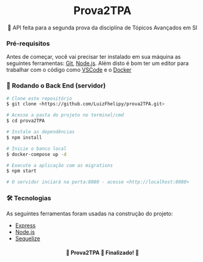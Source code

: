 <h1 align="center">
    <a>Prova2TPA</a>
</h1>
<p align="center">🚀 API feita para a segunda prova da disciplina de Tópicos Avançados em SI</p>

### Pré-requisitos

Antes de começar, você vai precisar ter instalado em sua máquina as seguintes ferramentas:
[Git](https://git-scm.com), [Node.js](https://nodejs.org/en/). 
Além disto é bom ter um editor para trabalhar com o código como [VSCode](https://code.visualstudio.com/) e o [Docker](https://www.docker.com/)

### 🎲 Rodando o Back End (servidor)

```bash
# Clone este repositório
$ git clone <https://github.com/LuizFhelipy/prova2TPA.git>

# Acesse a pasta do projeto no terminal/cmd
$ cd prova2TPA

# Instale as dependências
$ npm install

# Inicie o banco local
$ docker-compose up -d

# Execute a aplicação com as migrations
$ npm start

# O servidor inciará na porta:8080 - acesse <http://localhost:8080>
```

### 🛠 Tecnologias

As seguintes ferramentas foram usadas na construção do projeto:

- [Express](https://expressjs.com/pt-br/)
- [Node.js](https://nodejs.org/en/)
- [Sequelize](http://sequelize.org/)

<h4 align="center"> 
	🚧  Prova2TPA 🚀 Finalizado!  🚧
</h4>